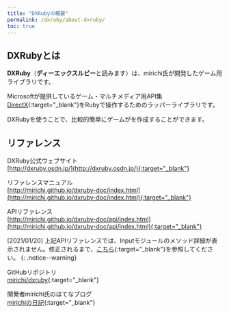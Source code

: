 ```yaml
---
title: "DXRubyの概要"
permalink: /dxruby/about-dxruby/
toc: true
---
```

## DXRubyとは
**DXRuby**（**ディーエックスルビー**と読みます）は、mirichi氏が開発したゲーム用ライブラリです。

Microsoftが提供しているゲーム・マルチメディア用API集[DirectX](https://ja.wikipedia.org/wiki/Microsoft_DirectX){:target="_blank"}をRubyで操作するためのラッパーライブラリです。

DXRubyを使うことで、比較的簡単にゲームがを作成することができます。

## リファレンス
DXRuby公式ウェブサイト  
[http://dxruby.osdn.jp/](http://dxruby.osdn.jp/){:target="_blank"}

リファレンスマニュアル  
[http://mirichi.github.io/dxruby-doc/index.html](http://mirichi.github.io/dxruby-doc/index.html){:target="_blank"}

APIリファレンス  
[http://mirichi.github.io/dxruby-doc/api/index.html](http://mirichi.github.io/dxruby-doc/api/index.html){:target="_blank"}

[2021/01/20] 上記APIリファレンスでは、Inputモジュールのメソッド詳細が表示されません。修正されるまで、[こちら](https://download.eastback.co.jp/dxruby/api/index.html){:target="_blank"}を参照してください。
{: .notice--warning}

GitHubリポジトリ  
[mirichi/dxruby](https://github.com/mirichi/dxruby){:target="_blank"}

開発者mirichi氏のはてなブログ  
[mirichiの日記](https://mirichi.hatenadiary.org/){:target="_blank"}
